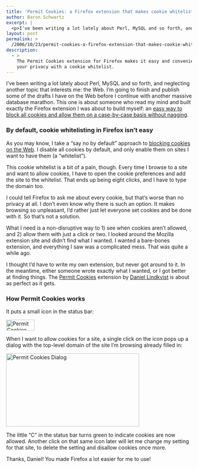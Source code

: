 ```yaml
---
title: 'Permit Cookies: a Firefox extension that makes cookie whitelisting easy'
author: Baron Schwartz
excerpt: |
  <p>I've been writing a lot lately about Perl, MySQL and so forth, and neglecting another topic that interests me: the Web.  I'm going to finish and publish some of the drafts I have on the Web before I continue with another massive database marathon.  This one is about someone who read my mind and built exactly the Firefox extension I was about to build myself: an <a href="http://addons.mozilla.org/firefox/44/">easy way to block all cookies and allow them on a case-by-case basis without nagging</a>.</p>
layout: post
permalink: >
  /2006/10/23/permit-cookies-a-firefox-extension-that-makes-cookie-whitelisting-easy/
description:
  - >
    The Permit Cookies extension for Firefox makes it easy and convenient to guard
    your privacy with a cookie whitelist.
---
```

I&#8217;ve been writing a lot lately about Perl, MySQL and so forth, and neglecting another topic that interests me: the Web. I&#8217;m going to finish and publish some of the drafts I have on the Web before I continue with another massive database marathon. This one is about someone who read my mind and built exactly the Firefox extension I was about to build myself: an [easy way to block all cookies and allow them on a case-by-case basis without nagging][1].

### By default, cookie whitelisting in Firefox isn&#8217;t easy

As you may know, I take a &#8220;say no by default&#8221; approach to [blocking cookies on the Web][2]. I disable all cookies by default, and only enable them on sites I want to have them (a &#8220;whitelist&#8221;).

This cookie whitelist is a bit of a pain, though. Every time I browse to a site and want to allow cookies, I have to open the cookie preferences and add the site to the whitelist. That ends up being eight clicks, and I have to type the domain too.

I could tell Firefox to ask me about every cookie, but that&#8217;s worse than no privacy at all. I don&#8217;t even know why there is such an option. It makes browsing so unpleasant, I&#8217;d rather just let everyone set cookies and be done with it. So that&#8217;s not a solution.

What I need is a non-disruptive way to 1) see when cookies aren&#8217;t allowed, and 2) allow them with just a click or two. I looked around the Mozilla extension site and didn&#8217;t find what I wanted. I wanted a bare-bones extension, and everything I saw was a complicated mess. That was quite a while ago.

I thought I&#8217;d have to write my own extension, but never got around to it. In the meantime, either someone wrote exactly what I wanted, or I got better at finding things. The [Permit Cookies][3] extension by [Daniel Lindkvist][4] is about as perfect as it gets.

### How Permit Cookies works

It puts a small icon in the status bar:

<img src="/articles/images/permit-cookies-status-bar.png" width="77" height="29" alt="Permit Cookies Status Bar" />

When I want to allow cookies for a site, a single click on the icon pops up a dialog with the top-level domain of the site I&#8217;m browsing already filled in:

<img src="/articles/images/permit-cookies-dialog.png" width="361" height="198" alt="Permit Cookies Dialog" />

The little &#8220;C&#8221; in the status bar turns green to indicate cookies are now allowed. Another click on that same icon later will let me change my setting for that site, to delete the setting and disallow cookies once more.

Thanks, Daniel! You made Firefox a lot easier for me to use!

 [1]: http://addons.mozilla.org/firefox/44/
 [2]: /blog/2005/11/06/protect-your-privacy-online/
 [3]: https://addons.mozilla.org/firefox/44/
 [4]: http://mfe.gorgias.de/